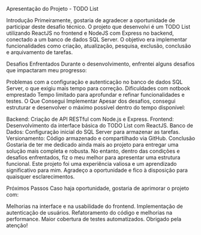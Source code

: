 Apresentação do Projeto - TODO List

Introdução Primeiramente, gostaria de agradecer a oportunidade de participar deste desafio técnico. O projeto que desenvolvi é um TODO List utilizando ReactJS no frontend e NodeJS com Express no backend, conectado a um banco de dados SQL Server. O objetivo era implementar funcionalidades como criação, atualização, pesquisa, exclusão, conclusão e arquivamento de tarefas.

Desafios Enfrentados Durante o desenvolvimento, enfrentei alguns desafios que impactaram meu progresso:

Problemas com a configuração e autenticação no banco de dados SQL Server, o que exigiu mais tempo para correção.
Dificuldades com notbook emprestado
Tempo limitado para aprofundar e refinar funcionalidades e testes.
O Que Consegui Implementar Apesar dos desafios, consegui estruturar e desenvolver o máximo possível dentro do tempo disponível:

Backend: Criação de API RESTful com Node.js e Express.
Frontend: Desenvolvimento da interface básica do TODO List com ReactJS.
Banco de Dados: Configuração inicial do SQL Server para armazenar as tarefas.
Versionamento: Código armazenado e compartilhado via GitHub.
Conclusão Gostaria de ter me dedicado ainda mais ao projeto para entregar uma solução mais completa e robusta. No entanto, dentro das condições e desafios enfrentados, fiz o meu melhor para apresentar uma estrutura funcional. Este projeto foi uma experiência valiosa e um aprendizado significativo para mim. Agradeço a oportunidade e fico à disposição para quaisquer esclarecimentos.

Próximos Passos Caso haja oportunidade, gostaria de aprimorar o projeto com:

Melhorias na interface e na usabilidade do frontend.
Implementação de autenticação de usuários.
Refatoramento do código e melhorias na performance.
Maior cobertura de testes automatizados.
Obrigado pela atenção!

